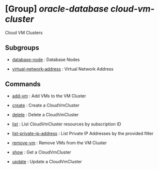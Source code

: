 # [Group] _oracle-database cloud-vm-cluster_

Cloud VM Clusters

## Subgroups

- [database-node](/Commands/oracle-database/cloud-vm-cluster/database-node/readme.md)
: Database Nodes

- [virtual-network-address](/Commands/oracle-database/cloud-vm-cluster/virtual-network-address/readme.md)
: Virtual Network Address

## Commands

- [add-vm](/Commands/oracle-database/cloud-vm-cluster/_add-vm.md)
: Add VMs to the VM Cluster

- [create](/Commands/oracle-database/cloud-vm-cluster/_create.md)
: Create a CloudVmCluster

- [delete](/Commands/oracle-database/cloud-vm-cluster/_delete.md)
: Delete a CloudVmCluster

- [list](/Commands/oracle-database/cloud-vm-cluster/_list.md)
: List CloudVmCluster resources by subscription ID

- [list-private-ip-address](/Commands/oracle-database/cloud-vm-cluster/_list-private-ip-address.md)
: List Private IP Addresses by the provided filter

- [remove-vm](/Commands/oracle-database/cloud-vm-cluster/_remove-vm.md)
: Remove VMs from the VM Cluster

- [show](/Commands/oracle-database/cloud-vm-cluster/_show.md)
: Get a CloudVmCluster

- [update](/Commands/oracle-database/cloud-vm-cluster/_update.md)
: Update a CloudVmCluster
